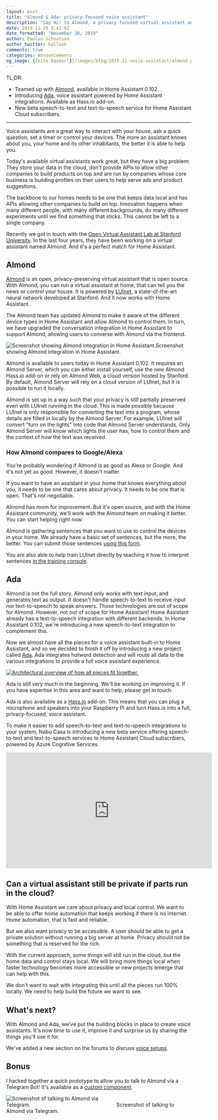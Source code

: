```yaml
---
layout: post
title: "Almond & Ada: privacy-focused voice assistant"
description: "Say Hi! to Almond, a privacy-focused virtual assistant and Ada, a voice assistant powered by Home Assistant."
date: 2019-11-20 0:43:02
date_formatted: "November 20, 2019"
author: Paulus Schoutsen
author_twitter: balloob
comments: true
categories: Announcements
og_image: {{site.baseurl}}/images/blog/2019-11-voice-assistant/almond.png
---
```


TL;DR:

- Teamed up with [Almond](https://almond.stanford.edu/), available in Home Assistant 0.102.
- Introducing [Ada](https://github.com/home-assistant/ada), voice assistant powered by Home Assistant integrations. Available as Hass.io add-on.
- New beta speech-to-text and text-to-speech service for Home Assistant Cloud subscribers.

---

Voice assistants are a great way to interact with your house, ask a quick question, set a timer or control your devices. The more an assistant knows about you, your home and its other inhabitants, the better it is able to help you.

Today's available virtual assistants work great, but they have a big problem: They store your data in the cloud, don't provide APIs to allow other companies to build products on top and are run by companies whose core business is building profiles on their users to help serve ads and product suggestions.

The backbone to our homes needs to be one that keeps data local and has APIs allowing other companies to build on top. Innovation happens when many different people, with many different backgrounds, do many different experiments until we find something that sticks. This cannot be left to a single company.

Recently we got in touch with the [Open Virtual Assistant Lab at Stanford University](https://oval.cs.stanford.edu/). In the last four years, they have been working on a virtual assistant named Almond. And it's a perfect match for Home Assistant.

<!--more-->

## Almond

[Almond](https://almond.stanford.edu/) is an open, privacy-preserving virtual assistant that is open source. With Almond, you can run a virtual assistant at home, that can tell you the news or control your house. It is powered by [LUInet](https://almond.stanford.edu/doc/genie-intro.md), a state-of-the-art neural network developed at Stanford. And it now works with Home Assistant.

The Almond team has updated Almond to make it aware of the different device types in Home Assistant and allow Almond to control them. In turn, we have upgraded the conversation integration in Home Assistant to support Almond, allowing users to converse with Almond via the frontend.

<p class='img'><img src='/images/blog/2019-11-voice-assistant/almond.png' alt='Screenshot showing Almond integration in Home Assistant.'>Screenshot showing Almond integration in Home Assistant.</p>

Almond is available to users today in Home Assistant 0.102. It requires an Almond Server, which you can either install yourself, use the new Almond Hass.io add-on or rely on Almond Web, a cloud version hosted by Stanford. By default, Almond Server will rely on a cloud version of LUInet, but it is possible to run it locally.

Almond is set up in a way such that your privacy is still partially preserved even with LUInet running in the cloud. This is made possible because LUInet is only responsible for converting the text into a program, whose details are filled in locally by the Almond Server. For example, LUInet will convert "turn on the lights" into code that Almond Server understands. Only Almond Server will know which lights the user has, how to control them and the context of how the text was received.

### How Almond compares to Google/Alexa

You're probably wondering if Almond is as good as Alexa or Google. And it's not yet as good. However, it doesn't matter.

If you want to have an assistant in your home that knows everything about you, it needs to be one that cares about privacy. It needs to be one that is open. That's not negotiable.

Almond has room for improvement. But it's open source, and with the Home Assistant community, we'll work with the Almond team on making it better. You can start helping right now:

Almond is gathering sentences that you want to use to control the devices in your home. We already have a basic set of sentences, but the more, the better. You can submit those sentences [using this form](https://docs.google.com/forms/d/e/1FAIpQLSeStJfjvueNAiueRVmP47XALRaJlx7tttzJjRfVjX4J546-uA/viewform).

You are also able to help train LUInet directly by teaching it how to interpret sentences [in the training console](https://almond.stanford.edu/developers/train).

## Ada

Almond is not the full story. Almond only works with text input, and generates text as output. It doesn't handle speech-to-text to receive input nor text-to-speech to speak answers. Those technologies are out of scope for Almond. However, not out of scope for Home Assistant! Home Assistant already has a text-to-speech integration with different backends. In Home Assistant 0.102, we're introducing a new speech-to-text integration to complement this.

Now we almost have all the pieces for a voice assistant built-in to Home Assistant, and so we decided to finish it off by introducing a new project called [Ada](https://github.com/home-assistant/ada). Ada integrates hotword detection and will route all data to the various integrations to provide a full voice assistant experience.

<a href='/images/blog/2019-11-voice-assistant/overview.svg'><img src='/images/blog/2019-11-voice-assistant/overview.svg' alt='Architectural overview of how all pieces fit together.' style='border: 0;box-shadow: none;'></a>

Ada is still very much in the beginning. We'll be working on improving it. If you have expertise in this area and want to help, please get in touch.

Ada is also available as a [Hass.io](http://hass.io) add-on. This means that you can plug a microphone and speakers into your Raspberry Pi and turn Hass.io into a full, privacy-focused, voice assistant.

To make it easier to add speech-to-text and text-to-speech integrations to your system, Nabu Casa is introducing a new beta service offering speech-to-text and text-to-speech services to Home Assistant Cloud subscribers, powered by Azure Cognitive Services.

<div class='videoWrapper'>
<iframe width="560" height="315" src="https://www.youtube.com/embed/8VFZiHcjp78" frameborder="0" allowfullscreen></iframe>
</div>

## Can a virtual assistant still be private if parts run in the cloud?

With Home Assistant we care about privacy and local control. We want to be able to offer home automation that keeps working if there is no internet. Home automation, that is fast and reliable.

But we also want privacy to be accessible. A user should be able to get a private solution without running a big server at home. Privacy should not be something that is reserved for the rich.

With the current approach, some things will still run in the cloud, but the home data and control stays local. We will bring more things local when faster technology becomes more accessible or new projects emerge that can help with this.

We don't want to wait with integrating this until all the pieces run 100% locally. We need to help build the future we want to see.

## What's next?

With Almond and Ada, we've put the building blocks in place to create voice assistants. It's now time to use it, improve it and surprise us by sharing the things you'll use it for.

We've added a new section on the forums to discuss [voice setups](https://community.home-assistant.io/c/configuration/voice-assistant).

## Bonus

I hacked together a quick prototype to allow you to talk to Almond via a Telegram Bot! It's available as a [custom component](https://gist.github.com/balloob/d59cae89d19a14bcec99ce1bde05bd44).

<p class='img'><img src='/images/blog/2019-11-voice-assistant/telegram.png' style='max-width: 300px' alt='Screenshot of talking to Almond via Telegram.'>Screenshot of talking to Almond via Telegram.</p>
